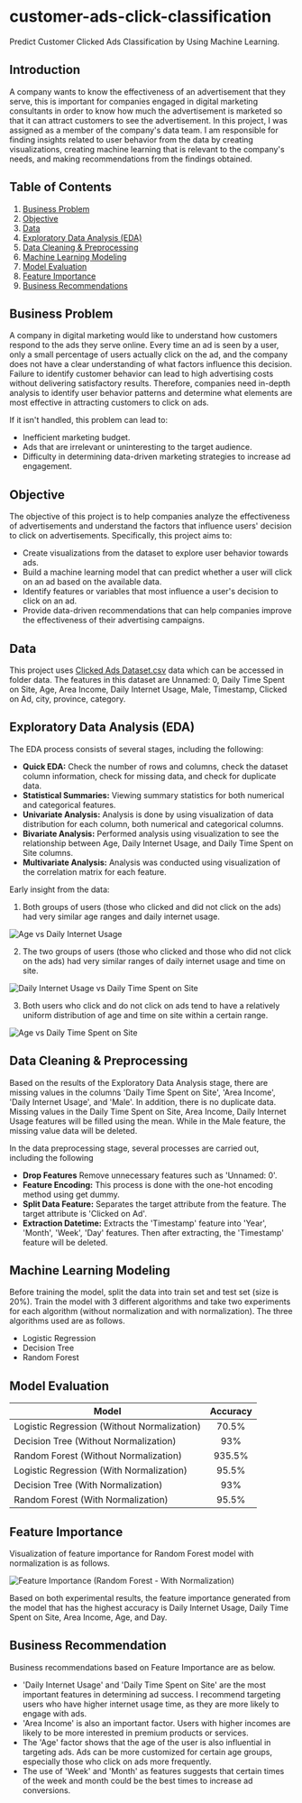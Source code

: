 # customer-ads-click-classification
Predict Customer Clicked Ads Classification by Using Machine Learning.


## Introduction
A company wants to know the effectiveness of an advertisement that they serve, this is important for companies engaged in digital marketing consultants in order to know how much the advertisement is marketed so that it can attract customers to see the advertisement. In this project, I was assigned as a member of the company's data team. I am responsible for finding insights related to user behavior from the data by creating visualizations, creating machine learning that is relevant to the company's needs, and making recommendations from the findings obtained.


## Table of Contents
1. [Business Problem](#business-problem)
2. [Objective](#objective)
3. [Data](#data)
4. [Exploratory Data Analysis (EDA)](#exploratory-data-analysis-eda)
5. [Data Cleaning & Preprocessing](#data-cleaning--preprocessing)
6. [Machine Learning Modeling](#machine-learning-modeling)
7. [Model Evaluation](#model-evaluation)
8. [Feature Importance](#feature-importance)
9. [Business Recommendations](#business-recommendation)


## Business Problem
A company in digital marketing would like to understand how customers respond to the ads they serve online. Every time an ad is seen by a user, only a small percentage of users actually click on the ad, and the company does not have a clear understanding of what factors influence this decision. Failure to identify customer behavior can lead to high advertising costs without delivering satisfactory results. Therefore, companies need in-depth analysis to identify user behavior patterns and determine what elements are most effective in attracting customers to click on ads. 

If it isn't handled, this problem can lead to:
- Inefficient marketing budget.
- Ads that are irrelevant or uninteresting to the target audience.
- Difficulty in determining data-driven marketing strategies to increase ad engagement.


## Objective
The objective of this project is to help companies analyze the effectiveness of advertisements and understand the factors that influence users' decision to click on advertisements. Specifically, this project aims to:
- Create visualizations from the dataset to explore user behavior towards ads.
- Build a machine learning model that can predict whether a user will click on an ad based on the available data.
- Identify features or variables that most influence a user's decision to click on an ad.
- Provide data-driven recommendations that can help companies improve the effectiveness of their advertising campaigns.


## Data
This project uses [Clicked Ads Dataset.csv](data/Clicked%20Ads%20Dataset.csv) data which can be accessed in folder data. The features in this dataset are Unnamed: 0, Daily Time Spent on Site, Age, Area Income, Daily Internet Usage, Male, Timestamp, Clicked on Ad, city, province, category.


## Exploratory Data Analysis (EDA)
The EDA process consists of several stages, including the following:
- **Quick EDA:** Check the number of rows and columns, check the dataset column information, check for missing data, and check for duplicate data. 
- **Statistical Summaries:** Viewing summary statistics for both numerical and categorical features. 
- **Univariate Analysis:** Analysis is done by using visualization of data distribution for each column, both numerical and categorical columns. 
- **Bivariate Analysis:** Performed analysis using visualization to see the relationship between Age, Daily Internet Usage, and Daily Time Spent on Site columns. 
- **Multivariate Analysis:** Analysis was conducted using visualization of the correlation matrix for each feature.

Early insight from the data:
1. Both groups of users (those who clicked and did not click on the ads) had very similar age ranges and daily internet usage.
    
![Age vs Daily Internet Usage](images/age_vs_daily_internet_usage.png)

2. The two groups of users (those who clicked and those who did not click on the ads) had very similar ranges of daily internet usage and time on site.
    
![Daily Internet Usage vs Daily Time Spent on Site](images/daily_internet_usage_vs_daily_time_spent_on_site.png)

3. Both users who click and do not click on ads tend to have a relatively uniform distribution of age and time on site within a certain range.
    
![Age vs Daily Time Spent on Site](images/age_vs_daily_time_spent_on_site.png)


## Data Cleaning & Preprocessing
Based on the results of the Exploratory Data Analysis stage, there are missing values in the columns 'Daily Time Spent on Site', 'Area Income', 'Daily Internet Usage', and 'Male'. In addition, there is no duplicate data. Missing values in the Daily Time Spent on Site, Area Income, Daily Internet Usage features will be filled using the mean. While in the Male feature, the missing value data will be deleted.

In the data preprocessing stage, several processes are carried out, including the following
- **Drop Features** Remove unnecessary features such as 'Unnamed: 0'. 
- **Feature Encoding:** This process is done with the one-hot encoding method using get dummy.
- **Split Data Feature:** Separates the target attribute from the feature. The target attribute is 'Clicked on Ad'.
- **Extraction Datetime:** Extracts the 'Timestamp' feature into 'Year', 'Month', 'Week', 'Day' features. Then after extracting, the 'Timestamp' feature will be deleted.


## Machine Learning Modeling
Before training the model, split the data into train set and test set (size is 20%). Train the model with 3 different algorithms and take two experiments for each algorithm (without normalization and with normalization). The three algorithms used are as follows.
- Logistic Regression
- Decision Tree 
- Random Forest


## Model Evaluation
| Model  | Accuracy | 
| ------------- |:-------------:|
| Logistic Regression (Without Normalization)               | 70.5%     |
| Decision Tree (Without Normalization)                     | 93%       |
| Random Forest (Without Normalization)                     | 935.5%    |
| Logistic Regression (With Normalization)                  | 95.5%     |
| Decision Tree (With Normalization)                        | 93%       |
| Random Forest (With Normalization)                        | 95.5%     |


## Feature Importance
Visualization of feature importance for Random Forest model with normalization is as follows.

![Feature Importance (Random Forest - With Normalization)](images/feature_importance_random_forest_with_normalization.png)

Based on both experimental results, the feature importance generated from the model that has the highest accuracy is Daily Internet Usage, Daily Time Spent on Site, Area Income, Age, and Day.


## Business Recommendation
Business recommendations based on Feature Importance are as below.
- 'Daily Internet Usage' and 'Daily Time Spent on Site' are the most important features in determining ad success. I recommend targeting users who have higher internet usage time, as they are more likely to engage with ads.
- 'Area Income' is also an important factor. Users with higher incomes are likely to be more interested in premium products or services. 
- The 'Age' factor shows that the age of the user is also influential in targeting ads. Ads can be more customized for certain age groups, especially those who click on ads more frequently.
- The use of 'Week' and 'Month' as features suggests that certain times of the week and month could be the best times to increase ad conversions.

